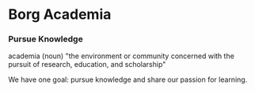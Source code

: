 # Borg Academia

### Pursue Knowledge

academia (noun) "the environment or community concerned with the pursuit of research, education, and scholarship"

We have one goal: pursue knowledge and share our passion for learning.

